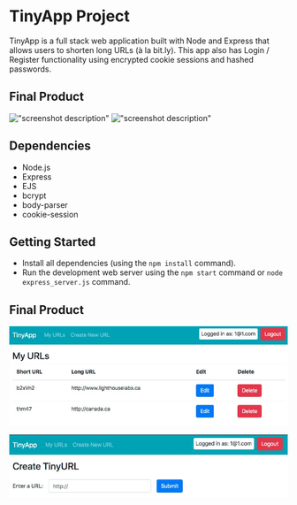 # TinyApp Project

TinyApp is a full stack web application built with Node and Express that allows users to shorten long URLs (à la bit.ly).
This app also has Login / Register functionality using encrypted cookie sessions and hashed passwords.

## Final Product

!["screenshot description"](#)
!["screenshot description"](#)

## Dependencies

- Node.js
- Express
- EJS
- bcrypt
- body-parser
- cookie-session

## Getting Started

- Install all dependencies (using the `npm install` command).
- Run the development web server using the `npm start` command or `node express_server.js` command.

## Final Product

!["Screenshot of the app home page"](https://github.com/Andriy-Lyt/tinyapp/blob/master/docs/home-page.jpg?raw=true)

!["Screenshot of the create shortened URL page"](https://github.com/Andriy-Lyt/tinyapp/blob/master/docs/create-shortened-url.jpg?raw=true)



